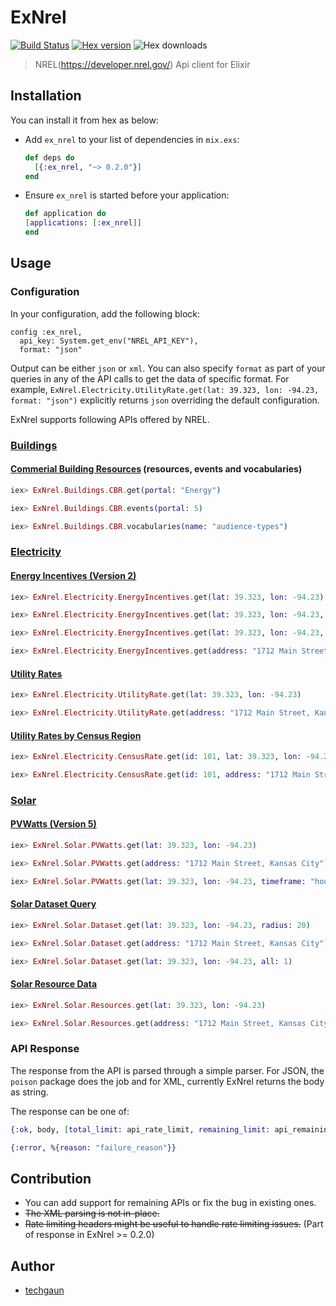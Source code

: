 # ExNrel

[![Build Status](https://semaphoreci.com/api/v1/techgaun/ex_nrel/branches/master/badge.svg)](https://semaphoreci.com/techgaun/ex_nrel) [![Hex version](https://img.shields.io/hexpm/v/ex_nrel.svg "Hex version")](https://hex.pm/packages/ex_nrel) ![Hex downloads](https://img.shields.io/hexpm/dt/ex_nrel.svg "Hex downloads")

> NREL(https://developer.nrel.gov/) Api client for Elixir

## Installation

You can install it from hex as below:

- Add `ex_nrel` to your list of dependencies in `mix.exs`:

  ```elixir
  def deps do
    [{:ex_nrel, "~> 0.2.0"}]
  end
  ```

- Ensure `ex_nrel` is started before your application:

  ```elixir
  def application do
  [applications: [:ex_nrel]]
  end
  ```

## Usage

### Configuration

In your configuration, add the following block:

```
config :ex_nrel,
  api_key: System.get_env("NREL_API_KEY"),
  format: "json"
```

Output can be either `json` or `xml`. You can also specify `format` as part of your queries in any of the API calls to get the data of specific format. For example, `ExNrel.Electricity.UtilityRate.get(lat: 39.323, lon: -94.23, format: "json")` explicitly returns `json` overriding the default configuration.

ExNrel supports following APIs offered by NREL.

### [Buildings](http://developer.nrel.gov/docs/buildings/)

#### [Commerial Building Resources](http://developer.nrel.gov/docs/buildings/commercial-building-resource-database-v1/) (resources, events and vocabularies)

```elixir
iex> ExNrel.Buildings.CBR.get(portal: "Energy")

iex> ExNrel.Buildings.CBR.events(portal: 5)

iex> ExNrel.Buildings.CBR.vocabularies(name: "audience-types")
```

### [Electricity](http://developer.nrel.gov/docs/electricity/)

#### [Energy Incentives (Version 2)](http://developer.nrel.gov/docs/electricity/energy-incentives-v2/)

```elixir
iex> ExNrel.Electricity.EnergyIncentives.get(lat: 39.323, lon: -94.23)

iex> ExNrel.Electricity.EnergyIncentives.get(lat: 39.323, lon: -94.23, category: "hvac")

iex> ExNrel.Electricity.EnergyIncentives.get(lat: 39.323, lon: -94.23, category: "hvac", technology: "air_conditioners")

iex> ExNrel.Electricity.EnergyIncentives.get(address: "1712 Main Street, Kansas City")
```

#### [Utility Rates](http://developer.nrel.gov/docs/electricity/utility-rates-v3/)

```elixir
iex> ExNrel.Electricity.UtilityRate.get(lat: 39.323, lon: -94.23)

iex> ExNrel.Electricity.UtilityRate.get(address: "1712 Main Street, Kansas City")
```

#### [Utility Rates by Census Region](http://developer.nrel.gov/docs/electricity/census-rate-v3/)

```elixir
iex> ExNrel.Electricity.CensusRate.get(id: 101, lat: 39.323, lon: -94.23)

iex> ExNrel.Electricity.CensusRate.get(id: 101, address: "1712 Main Street, Kansas City")
```

### [Solar](http://developer.nrel.gov/docs/solar/)

#### [PVWatts (Version 5)](https://developer.nrel.gov/docs/solar/pvwatts-v5/)

```elixir
iex> ExNrel.Solar.PVWatts.get(lat: 39.323, lon: -94.23)

iex> ExNrel.Solar.PVWatts.get(address: "1712 Main Street, Kansas City")

iex> ExNrel.Solar.PVWatts.get(lat: 39.323, lon: -94.23, timeframe: "hourly")
```

#### [Solar Dataset Query](http://developer.nrel.gov/docs/solar/data-query-v1/)

```elixir
iex> ExNrel.Solar.Dataset.get(lat: 39.323, lon: -94.23, radius: 20)

iex> ExNrel.Solar.Dataset.get(address: "1712 Main Street, Kansas City")

iex> ExNrel.Solar.Dataset.get(lat: 39.323, lon: -94.23, all: 1)
```

#### [Solar Resource Data](http://developer.nrel.gov/docs/solar/solar-resource-v1/)

```elixir
iex> ExNrel.Solar.Resources.get(lat: 39.323, lon: -94.23)

iex> ExNrel.Solar.Resources.get(address: "1712 Main Street, Kansas City")
```

### API Response

The response from the API is parsed through a simple parser. For JSON, the `poison` package does the job and for XML, currently ExNrel returns the body as string.

The response can be one of:

```elixir
{:ok, body, [total_limit: api_rate_limit, remaining_limit: api_remaining_limit]}

{:error, %{reason: "failure_reason"}}
```

## Contribution

- You can add support for remaining APIs or fix the bug in existing ones.
- ~~The XML parsing is not in-place.~~
- ~~Rate limiting headers might be useful to handle rate limiting issues.~~ (Part of response in ExNrel >= 0.2.0)

## Author

- [techgaun](https://github.com/techgaun)
